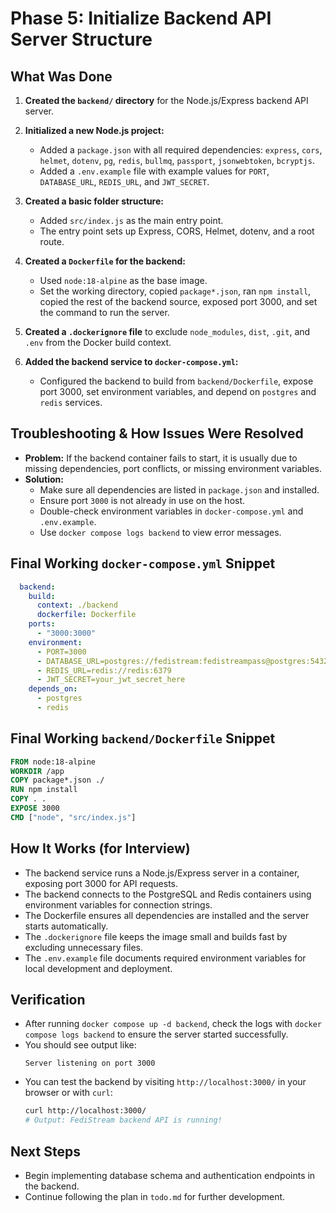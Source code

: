 # Phase 5: Initialize Backend API Server Structure

## What Was Done

1. **Created the `backend/` directory** for the Node.js/Express backend API server.

2. **Initialized a new Node.js project:**
   - Added a `package.json` with all required dependencies: `express`, `cors`, `helmet`, `dotenv`, `pg`, `redis`, `bullmq`, `passport`, `jsonwebtoken`, `bcryptjs`.
   - Added a `.env.example` file with example values for `PORT`, `DATABASE_URL`, `REDIS_URL`, and `JWT_SECRET`.

3. **Created a basic folder structure:**
   - Added `src/index.js` as the main entry point.
   - The entry point sets up Express, CORS, Helmet, dotenv, and a root route.

4. **Created a `Dockerfile` for the backend:**
   - Used `node:18-alpine` as the base image.
   - Set the working directory, copied `package*.json`, ran `npm install`, copied the rest of the backend source, exposed port 3000, and set the command to run the server.

5. **Created a `.dockerignore` file** to exclude `node_modules`, `dist`, `.git`, and `.env` from the Docker build context.

6. **Added the backend service to `docker-compose.yml`:**
   - Configured the backend to build from `backend/Dockerfile`, expose port 3000, set environment variables, and depend on `postgres` and `redis` services.

## Troubleshooting & How Issues Were Resolved

- **Problem:** If the backend container fails to start, it is usually due to missing dependencies, port conflicts, or missing environment variables.
- **Solution:**
  - Make sure all dependencies are listed in `package.json` and installed.
  - Ensure port `3000` is not already in use on the host.
  - Double-check environment variables in `docker-compose.yml` and `.env.example`.
  - Use `docker compose logs backend` to view error messages.

## Final Working `docker-compose.yml` Snippet
```yaml
  backend:
    build:
      context: ./backend
      dockerfile: Dockerfile
    ports:
      - "3000:3000"
    environment:
      - PORT=3000
      - DATABASE_URL=postgres://fedistream:fedistreampass@postgres:5432/fedistream
      - REDIS_URL=redis://redis:6379
      - JWT_SECRET=your_jwt_secret_here
    depends_on:
      - postgres
      - redis
```

## Final Working `backend/Dockerfile` Snippet
```Dockerfile
FROM node:18-alpine
WORKDIR /app
COPY package*.json ./
RUN npm install
COPY . .
EXPOSE 3000
CMD ["node", "src/index.js"]
```

## How It Works (for Interview)
- The backend service runs a Node.js/Express server in a container, exposing port 3000 for API requests.
- The backend connects to the PostgreSQL and Redis containers using environment variables for connection strings.
- The Dockerfile ensures all dependencies are installed and the server starts automatically.
- The `.dockerignore` file keeps the image small and builds fast by excluding unnecessary files.
- The `.env.example` file documents required environment variables for local development and deployment.

## Verification
- After running `docker compose up -d backend`, check the logs with `docker compose logs backend` to ensure the server started successfully.
- You should see output like:
  ```
  Server listening on port 3000
  ```
- You can test the backend by visiting `http://localhost:3000/` in your browser or with `curl`:
  ```sh
  curl http://localhost:3000/
  # Output: FediStream backend API is running!
  ```

## Next Steps
- Begin implementing database schema and authentication endpoints in the backend.
- Continue following the plan in `todo.md` for further development. 